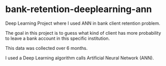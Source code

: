 # bank-retention-deeplearning-ann
Deep Learning Project where I used ANN in bank client retention problem.

The goal in this project is to guess what kind of client has more probability to leave a bank account in this specific institution.

This data was collected over 6 months.

I used a Deep Learning algorithm calls Artificial Neural Network (ANN).
